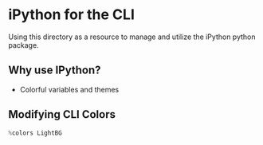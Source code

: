 # iPython for the CLI

Using this directory as a resource to manage and utilize the iPython  python package.

## Why use IPython?

* Colorful variables and themes

## Modifying CLI Colors

```python
%colors LightBG
```